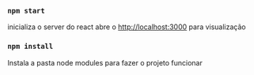 
### `npm start`

inicializa o server do react
abre o [http://localhost:3000](http://localhost:3000) para visualização

### `npm install`

Instala a pasta node modules para fazer o projeto funcionar
